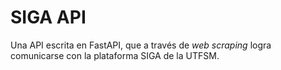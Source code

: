 # SIGA API

Una API escrita en FastAPI, que a través de *web scraping* logra comunicarse con la plataforma SIGA de la UTFSM.
